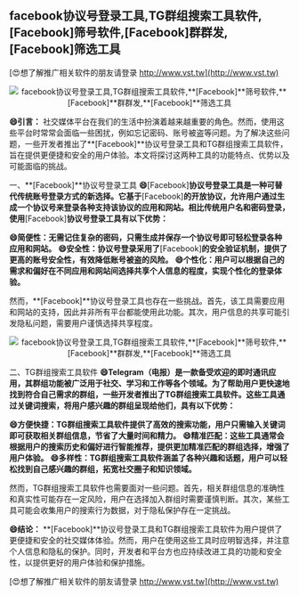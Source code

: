 ## **facebook协议号登录工具,TG群组搜索工具软件,**[Facebook]**筛号软件,**[Facebook]**群群发,**[Facebook]**筛选工具**

[😍想了解推广相关软件的朋友请登录 http://www.vst.tw](http://www.vst.tw)

 <center><img src="https://vst.tw/MP4/tuiguang/png/5.png" alt="facebook协议号登录工具,TG群组搜索工具软件,**[Facebook]**筛号软件,**[Facebook]**群群发,**[Facebook]**筛选工具"></center>

**😄引言：**
社交媒体平台在我们的生活中扮演着越来越重要的角色。然而，使用这些平台时常常会面临一些困扰，例如忘记密码、账号被盗等问题。为了解决这些问题，一些开发者推出了**[Facebook]**协议号登录工具和TG群组搜索工具软件，旨在提供更便捷和安全的用户体验。本文将探讨这两种工具的功能特点、优势以及可能面临的挑战。

一、**[Facebook]**协议号登录工具
**😄**[Facebook]**协议号登录工具是一种可替代传统账号登录方式的新选择。它基于**[Facebook]**的开放协议，允许用户通过生成一个协议号来登录各种支持该协议的应用和网站。相比传统用户名和密码登录，使用**[Facebook]**协议号登录工具有以下优势：**

**😄简便性：无需记住复杂的密码，只需生成并保存一个协议号即可轻松登录各种应用和网站。**
**😄安全性：协议号登录采用了**[Facebook]**的安全验证机制，提供了更高的账号安全性，有效降低账号被盗的风险。**
**😄个性化：用户可以根据自己的需求和偏好在不同应用和网站间选择共享个人信息的程度，实现个性化的登录体验。**

然而，**[Facebook]**协议号登录工具也存在一些挑战。首先，该工具需要应用和网站的支持，因此并非所有平台都能使用此功能。其次，用户信息的共享可能引发隐私问题，需要用户谨慎选择共享程度。

 <center><img src="https://vst.tw/MP4/tuiguang/png/4.png" alt="facebook协议号登录工具,TG群组搜索工具软件,**[Facebook]**筛号软件,**[Facebook]**群群发,**[Facebook]**筛选工具"></center>

二、TG群组搜索工具软件
**😄Telegram（电报）是一款备受欢迎的即时通讯应用，其群组功能被广泛用于社交、学习和工作等各个领域。为了帮助用户更快速地找到符合自己需求的群组，一些开发者推出了TG群组搜索工具软件。这些工具通过关键词搜索，将用户感兴趣的群组呈现给他们，具有以下优势：**

**😄方便快捷：TG群组搜索工具软件提供了高效的搜索功能，用户只需输入关键词即可获取相关群组信息，节省了大量时间和精力。**
**😄精准匹配：这些工具通常会根据用户的搜索历史和偏好进行智能推荐，提供更加精准匹配的群组选择，增强了用户体验。**
**😄多样性：TG群组搜索工具软件涵盖了各种兴趣和话题，用户可以轻松找到自己感兴趣的群组，拓宽社交圈子和知识领域。**

然而，TG群组搜索工具软件也需要面对一些问题。首先，相关群组信息的准确性和真实性可能存在一定风险，用户在选择加入群组时需要谨慎判断。其次，某些工具可能会收集用户的搜索行为数据，对于隐私保护存在一定挑战。

**😄结论：**
**[Facebook]**协议号登录工具和TG群组搜索工具软件为用户提供了更便捷和安全的社交媒体体验。然而，用户在使用这些工具时应明智选择，并注意个人信息和隐私的保护。同时，开发者和平台方也应持续改进工具的功能和安全性，以提供更好的用户体验和保护措施。

[😍想了解推广相关软件的朋友请登录 http://www.vst.tw](http://www.vst.tw)




